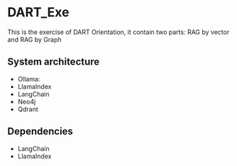 # DART_Exe
This is the exercise of DART Orientation, it contain two parts: RAG by vector and RAG by Graph

## System architecture
- Ollama: 
- LlamaIndex
- LangChain
- Neo4j
- Qdrant

## Dependencies
- LangChain
- LlamaIndex
